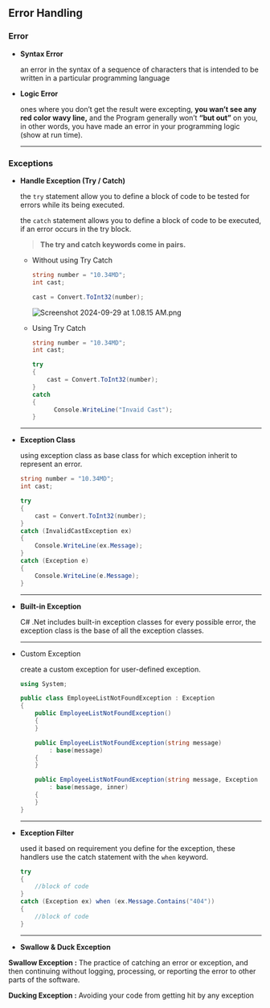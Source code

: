 ## Error Handling

### Error

- **Syntax Error**
    
    an error in the syntax of a sequence of characters that is intended to be written in a particular programming language
    
- **Logic Error**
    
    ones where you don’t get the result were excepting, **you wan’t see any red color wavy line,** and the Program generally won’t **“but out”** on you, in other words, you have made an error in your programming logic (show at run time).
    
    ---
    

### Exceptions

- **Handle Exception (Try / Catch)**
    
    the `try` statement allow you to define a block of code to be tested for errors while its being executed.
    
    the `catch` statement allows you to define a block of code to be executed, if an error occurs in the try block.
    
    > **The try and catch keywords come in pairs.**
    > 
    - Without using Try Catch
        
        ```csharp
        string number = "10.34MD";
        int cast;
        
        cast = Convert.ToInt32(number);
        ```
        
        ![Screenshot 2024-09-29 at 1.08.15 AM.png](https://prod-files-secure.s3.us-west-2.amazonaws.com/ac8d2e56-c643-48fc-af41-f14c17164785/68dd489e-1131-47a9-862c-153afc510898/Screenshot_2024-09-29_at_1.08.15_AM.png)
        
    - Using Try Catch
        
        ```csharp
        string number = "10.34MD";
        int cast;
        
        try
        {
            cast = Convert.ToInt32(number);
        }
        catch
        {
        	  Console.WriteLine("Invaid Cast");
        }
        ```
        
    
    ---
    
- **Exception Class**
    
    using exception class as base class for which exception inherit to represent an error.
    
    ```csharp
    string number = "10.34MD";
    int cast;
    
    try
    {
        cast = Convert.ToInt32(number);
    }
    catch (InvalidCastException ex)
    {
        Console.WriteLine(ex.Message);
    }
    catch (Exception e)
    {
        Console.WriteLine(e.Message);
    }
    ```
    
    ---
    
- **Built-in Exception**
    
    C# .Net includes built-in exception classes for every possible error, the exception class is the base of all the exception classes.
    
    ---
    
- Custom Exception
    
    create a custom exception for user-defined exception.
    
    ```csharp
    using System;
    
    public class EmployeeListNotFoundException : Exception
    {
        public EmployeeListNotFoundException()
        {
        }
    
        public EmployeeListNotFoundException(string message)
            : base(message)
        {
        }
    
        public EmployeeListNotFoundException(string message, Exception inner)
            : base(message, inner)
        {
        }
    }
    ```
    
    ---
    
- **Exception Filter**
    
    used it based on requirement you define for the exception, these handlers use the catch statement with the `when` keyword.
    
    ```csharp
    try
    {
        //block of code
    }
    catch (Exception ex) when (ex.Message.Contains("404"))
    {
        //block of code
    }
    ```
    
    ---
    
- **Swallow & Duck Exception**

**Swallow Exception :** The practice of catching an error or exception, and then continuing without logging, processing, or reporting the error to other parts of the software.

**Ducking Exception :** Avoiding your code from getting hit by any exception